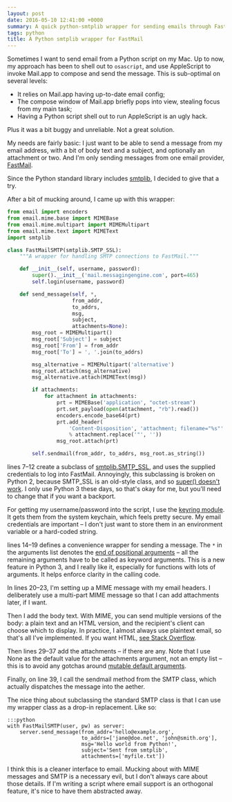 ```yaml
---
layout: post
date: 2016-05-10 12:41:00 +0000
summary: A quick python-smtplib wrapper for sending emails through FastMail.
tags: python
title: A Python smtplib wrapper for FastMail
---
```


Sometimes I want to send email from a Python script on my Mac.
Up to now, my approach has been to shell out to `osascript`, and use AppleScript to invoke Mail.app to compose and send the message.
This is sub-optimal on several levels:

*   It relies on Mail.app having up-to-date email config;
*   The compose window of Mail.app briefly pops into view, stealing focus from my main task;
*   Having a Python script shell out to run AppleScript is an ugly hack.

Plus it was a bit buggy and unreliable.
Not a great solution.

My needs are fairly basic: I just want to be able to send a message from my email address, with a bit of body text and a subject, and optionally an attachment or two.
And I'm only sending messages from one email provider, [FastMail][fastmail].

Since the Python standard library includes [smtplib][smtplib], I decided to give that a try.

After a bit of mucking around, I came up with this wrapper:

```python
from email import encoders
from email.mime.base import MIMEBase
from email.mime.multipart import MIMEMultipart
from email.mime.text import MIMEText
import smtplib

class FastMailSMTP(smtplib.SMTP_SSL):
    """A wrapper for handling SMTP connections to FastMail."""

    def __init__(self, username, password):
        super().__init__('mail.messagingengine.com', port=465)
        self.login(username, password)

    def send_message(self, *,
                     from_addr,
                     to_addrs,
                     msg,
                     subject,
                     attachments=None):
        msg_root = MIMEMultipart()
        msg_root['Subject'] = subject
        msg_root['From'] = from_addr
        msg_root['To'] = ', '.join(to_addrs)

        msg_alternative = MIMEMultipart('alternative')
        msg_root.attach(msg_alternative)
        msg_alternative.attach(MIMEText(msg))

        if attachments:
            for attachment in attachments:
                prt = MIMEBase('application', "octet-stream")
                prt.set_payload(open(attachment, "rb").read())
                encoders.encode_base64(prt)
                prt.add_header(
                    'Content-Disposition', 'attachment; filename="%s"'
                    % attachment.replace('"', ''))
                msg_root.attach(prt)

        self.sendmail(from_addr, to_addrs, msg_root.as_string())
```

lines 7&ndash;12 create a subclass of [smtplib.SMTP_SSL][smtp_ssl], and uses the supplied credentials to log into FastMail.
Annoyingly, this subclassing is broken on Python 2, because SMTP_SSL is an old-style class, and so [super() doesn't work][super].
I only use Python 3 these days, so that's okay for me, but you'll need to change that if you want a backport.

For getting my username/password into the script, I use the [keyring module][keyring].
It gets them from the system keychain, which feels pretty secure.
My email credentials are important &ndash; I don't just want to store them in an environment variable or a hard-coded string.

lines 14&ndash;19 defines a convenience wrapper for sending a message.
The `*` in the arguments list denotes the [end of positional arguments][pep3102] &ndash; all the remaining arguments have to be called as keyword arguments.
This is a new feature in Python 3, and I really like it, especially for functions with lots of arguments.
It helps enforce clarity in the calling code.

In lines 20&ndash;23, I'm setting up a MIME message with my email headers.
I deliberately use a multi-part MIME message so that I can add attachments later, if I want.

Then I add the body text.
With MIME, you can send multiple versions of the body: a plain text and an HTML version, and the recipient's client can choose which to display.
In practice, I almost always use plaintext email, so that's all I've implemented.
If you want HTML, [see Stack Overflow][mimehtml].

Then lines 29&ndash;37 add the attachments &ndash; if there are any.
Note that I use None as the default value for the attachments argument, not an empty list &ndash; this is to avoid any gotchas around [mutable default arguments][mutable].

Finally, on line 39, I call the sendmail method from the SMTP class, which actually dispatches the message into the aether.

The nice thing about subclassing the standard SMTP class is that I can use my wrapper class as a drop-in replacement.
Like so:

    :::python
    with FastMailSMTP(user, pw) as server:
        server.send_message(from_addr='hello@example.org',
                            to_addrs=['jane@doe.net', 'john@smith.org'],
                            msg='Hello world from Python!',
                            subject='Sent from smtplib',
                            attachments=['myfile.txt'])

I think this is a cleaner interface to email.
Mucking about with MIME messages and SMTP is a necessary evil, but I don't always care about those details.
If I'm writing a script where email support is an orthogonal feature, it's nice to have them abstracted away.

[mimehtml]: http://stackoverflow.com/a/920928/1558022
[smtplib]: https://docs.python.org/3.5/library/smtplib.html
[fastmail]: https://www.fastmail.com/
[super]: https://docs.python.org/2/library/functions.html?highlight=super#super
[smtp_ssl]: https://docs.python.org/3.5/library/smtplib.html#smtplib.SMTP_SSL
[keyring]: https://pypi.python.org/pypi/keyring
[pep3102]: https://www.python.org/dev/peps/pep-3102/
[mutable]: http://docs.python-guide.org/en/latest/writing/gotchas/#mutable-default-arguments


